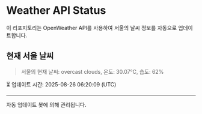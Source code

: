 
# Weather API Status

이 리포지토리는 OpenWeather API를 사용하여 서울의 날씨 정보를 자동으로 업데이트합니다.

## 현재 서울 날씨
> 서울의 현재 날씨: overcast clouds, 온도: 30.07°C, 습도: 62%

⏳ 업데이트 시간: 2025-08-26 06:20:09 (UTC)

---
자동 업데이트 봇에 의해 관리됩니다.
